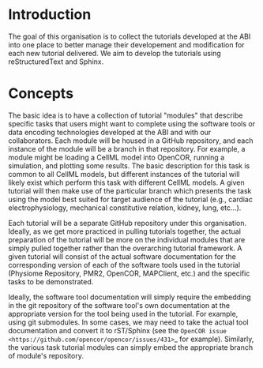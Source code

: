 Introduction
======

The goal of this organisation is to collect the tutorials developed at the ABI into one place to better manage their developement and modification for each new tutorial delivered. We aim to develop the tutorials using reStructuredText and Sphinx.

Concepts
=======

The basic idea is to have a collection of tutorial "modules" that describe specific tasks that users might want to complete using the software tools or data encoding technologies developed at the ABI and with our collaborators. Each module will be housed in a GitHub repository, and each instance of the module will be a branch in that repository. For example, a module might be loading a CellML model into OpenCOR, running a simulation, and plotting some results. The basic description for this task is common to all CellML models, but different instances of the tutorial will likely exist which perform this task with different CellML models. A given tutorial will then make use of the particular branch which presents the task using the model best suited for target audience of the tutorial (e.g., cardiac electrophysiology, mechanical constitutive relation, kidney, lung, etc...).

Each tutorial will be a separate GitHub repository under this organisation. Ideally, as we get more practiced in pulling tutorials together, the actual preparation of the tutorial will be more on the individual modules that are simply pulled together rather than the overarching tutorial framework. A given tutorial will consist of the actual software documentation for the corresponding version of each of the software tools used in the tutorial (Physiome Repository, PMR2, OpenCOR, MAPClient, etc.) and the specific tasks to be demonstrated.

Ideally, the software tool documentation will simply require the embedding in the git repository of the software tool's own documentation at the appropriate version for the tool being used in the tutorial. For example, using git submodules. In some cases, we may need to take the actual tool documentation and convert it to rST/Sphinx (see the `OpenCOR issue <https://github.com/opencor/opencor/issues/431>`_ for example). Similarly, the various task tutorial modules can simply embed the appropriate branch of module's repository.
